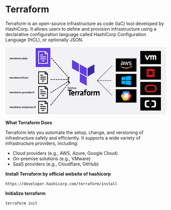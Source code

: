 # Terraform
Terraform is an open-source infrastructure as code (IaC) tool developed by HashiCorp. It allows users to define and provision infrastructure using a declarative configuration language called HashiCorp Configuration Language (HCL), or optionally JSON.

![Terraform](https://github.com/herrry107/Terraform/blob/main/images/terraform.png)

**What Terraform Does**

Terraform lets you automate the setup, change, and versioning of infrastructure safely and efficiently. It supports a wide variety of infrastructure providers, including:
- Cloud providers (e.g., AWS, Azure, Google Cloud)
- On-premise solutions (e.g., VMware)
- SaaS providers (e.g., Cloudflare, GitHub)

**Install Terraform by official website of hashicorp**
<pre><code>https://developer.hashicorp.com/terraform/install</code></pre>

**Initialize terraform**
<pre><code>terraform init</code></pre>


